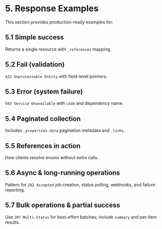 # 5. Response Examples

This section provides production-ready examples for:

## 5.1 Simple success
Returns a single resource with `_references` mapping.

## 5.2 Fail (validation)
`422 Unprocessable Entity` with field-level pointers.

## 5.3 Error (system failure)
`503 Service Unavailable` with `code` and dependency name.

## 5.4 Paginated collection
Includes `_properties.data` pagination metadata and `_links`.

## 5.5 References in action
How clients resolve enums without extra calls.

## 5.6 Async & long-running operations
Pattern for `202 Accepted` job creation, status polling, webhooks, and failure reporting.

## 5.7 Bulk operations & partial success
Use `207 Multi-Status` for best-effort batches; include `summary` and per-item results.

